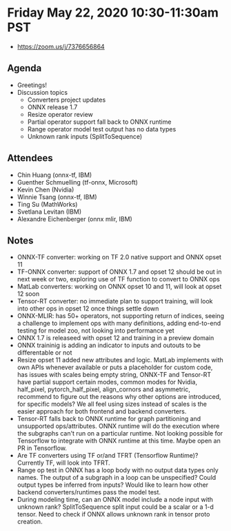 # Friday May 22, 2020 10:30-11:30am PST
* https://zoom.us/j/7376656864

## Agenda
* Greetings! 
* Discussion topics
    * Converters project updates
    * ONNX release 1.7
    * Resize operator review
    * Partial operator support fall back to ONNX runtime
    * Range operator model test output has no data types
    * Unknown rank inputs (SplitToSequence)


## Attendees 
* Chin Huang (onnx-tf, IBM)
* Guenther Schmuelling (tf-onnx, Microsoft)
* Kevin Chen (Nvidia)
* Winnie Tsang (onnx-tf, IBM)
* Ting Su (MathWorks)
* Svetlana Levitan (IBM)
* Alexandre Eichenberger (onnx mlir, IBM)

## Notes
* ONNX-TF converter: working on TF 2.0 native support and ONNX opset 11
* TF-ONNX converter: support of ONNX 1.7 and opset 12 should be out in next week or two, exploring use of TF function to convert to ONNX ops
* MatLab converters: working on ONNX opset 10 and 11, will look at opset 12 soon
* Tensor-RT converter: no immediate plan to support training, will look into other ops in opset 12 once things settle down
* ONNX-MLIR: has 50+ operators, not supporting return of indices, seeing a challenge to implement ops with many definitions, adding end-to-end testing for model zoo, not looking into performance yet
* ONNX 1.7 is releaseed with opset 12 and training in a preview domain
* ONNX traininig is adding an indicator to inputs and outouts to be differentable or not
* Resize opset 11 added new attributes and logic. MatLab implements with own APIs whenever available or puts a placeholder for custom code, has issues with scales being empty string, ONNX-TF and Tensor-RT have partial support certain modes, common modes for Nvidia, half_pixel, pytorch_half_pixel, align_cornors and asymmetric, recommend to figure out the reasons why other options are introduced, for specific models? We all feel using sizes instead of scales is the easier approach for both frontend and backend converters.
* Tensor-RT falls back to ONNX runtime for graph partitioning and unsupported ops/attributes. ONNX runtime will do the execution where the subgraphs can't run on a particular runtime. Not looking possible for Tensorflow to integrate with ONNX runtime at this time. Maybe open an PR in Tensorflow.
* Are TF converters using TF or/and TFRT (Tensorflow Runtime)? Currently TF, will look into TFRT.
* Range op test in ONNX has a loop body with no output data types only names. The output of a subgraph in a loop can be unspecified? Could output types be inferred from inputs? Would like to learn how other backend converters/runtimes pass the model test.
* During modeling time, can an ONNX model include a node input with unknown rank? SplitToSequence split input could be a scalar or a 1-d tensor. Need to check if ONNX allows unknown rank in tensor proto creation.
